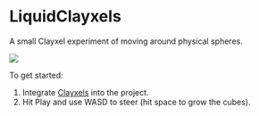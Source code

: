 # LiquidClayxels
A small Clayxel experiment of moving around physical spheres.

[![](https://img.youtube.com/vi/8Z6anGMjmZk/0.jpg)](https://www.youtube.com/watch?v=8Z6anGMjmZk)

To get started:

1. Integrate [Clayxels](https://andrea-intg.itch.io/clayxels) into the project.
2. Hit Play and use WASD to steer (hit space to grow the cubes).
